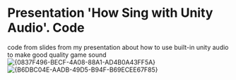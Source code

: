 # Presentation 'How Sing with Unity Audio'. Code
code from slides from my presentation about how to use built-in unity audio to make good quality game sound
![{0837F496-BECF-4A08-88A1-AD4B0A43FF5A}](https://github.com/user-attachments/assets/735904e7-8d5b-4316-8374-9693a4278480)
![{B6DBC04E-AADB-49D5-B94F-B69ECEE67F85}](https://github.com/user-attachments/assets/b520f696-be94-4685-9641-3197409c9aae)
